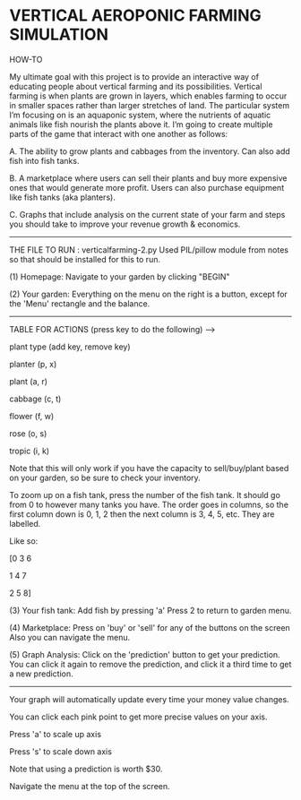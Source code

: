 # VERTICAL AEROPONIC FARMING SIMULATION

HOW-TO

My ultimate goal with this project is to provide an interactive way of educating people about vertical farming and its possibilities. Vertical farming is when plants are grown in layers, which enables farming to occur in smaller spaces rather than larger stretches of land. The particular system I’m focusing on is an aquaponic system, where the nutrients of aquatic animals like fish nourish the plants above it. I’m going to create multiple parts of the game that interact with one another as follows:

A. The ability to grow plants and cabbages from the inventory. Can also add fish into fish tanks.

B. A marketplace where users can sell their plants and buy more expensive ones that would generate more profit. Users can also purchase equipment like fish tanks (aka planters).

C. Graphs that include analysis on the current state of your farm and steps you should take to improve your revenue growth & economics.

________________________________________________________________________________________________________________________________________________________

THE FILE TO RUN : verticalfarming-2.py
Used PIL/pillow module from notes so that should be installed for this to run.

(1) Homepage: Navigate to your garden by clicking "BEGIN"

(2) Your garden: 
Everything on the menu on the right is a button, except for the 'Menu' rectangle and the balance.

____________________________________________________________________________

TABLE FOR ACTIONS (press key to do the following) -->

plant type (add key, remove key)

planter (p, x)

plant   (a, r)

cabbage (c, t)

flower  (f, w)

rose    (o, s)

tropic  (i, k)

Note that this will only work if you have the capacity to sell/buy/plant based on your garden, so be sure to check your inventory.

To zoom up on a fish tank, press the number of the fish tank. It should go from 0 to however many tanks you have.
The order goes in columns, so the first column down is 0, 1, 2 then the next column is 3, 4, 5, etc. They are labelled.

Like so:

[0 3 6

 1 4 7
 
 2 5 8]

(3) Your fish tank:
Add fish by pressing 'a'
Press 2 to return to garden menu.

(4) Marketplace:
Press on 'buy' or 'sell' for any of the buttons on the screen
Also you can navigate the menu.

(5) Graph Analysis:
Click on the 'prediction' button to get your prediction. You can click it again to remove the prediction, and click it a third time to get a new prediction.

____________________________________________________________________________

Your graph will automatically update every time your money value changes.

You can click each pink point to get more precise values on your axis.

Press 'a' to scale up axis

Press 's' to scale down axis

Note that using a prediction is worth $30.

Navigate the menu at the top of the screen.

